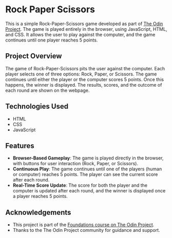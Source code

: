 # Rock Paper Scissors

This is a simple Rock-Paper-Scissors game developed as part of [The Odin Project](https://www.theodinproject.com/). The game is played entirely in the browser, using JavaScript, HTML, and CSS. It allows the user to play against the computer, and the game continues until one player reaches 5 points.

## Project Overview

The game of Rock-Paper-Scissors pits the user against the computer. Each player selects one of three options: Rock, Paper, or Scissors. The game continues until either the player or the computer scores 5 points. Once this happens, the winner is displayed. The results, scores, and the outcome of each round are shown on the webpage.

## Technologies Used

- HTML
- CSS
- JavaScript

## Features

- **Browser-Based Gameplay**: The game is played directly in the browser, with buttons for user interaction (Rock, Paper, or Scissors).
- **Continuous Play**: The game continues until one of the players (human or computer) reaches 5 points. The player can see the current score after each round.
- **Real-Time Score Update**: The score for both the player and the computer is updated after each round, and the winner is displayed once a player reaches 5 points.

## Acknowledgements

- This project is part of the [Foundations course on The Odin Project](https://www.theodinproject.com/lessons/foundations-rock-paper-scissors).
- Thanks to the The Odin Project community for guidance and support.
